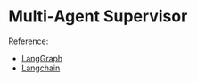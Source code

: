 # Multi-Agent Supervisor

Reference: 
 * [LangGraph](https://github.com/langchain-ai/langgraph-supervisor-py)
 * [Langchain](https://langchain-ai.github.io/langgraph/tutorials/multi_agent/agent_supervisor/)


